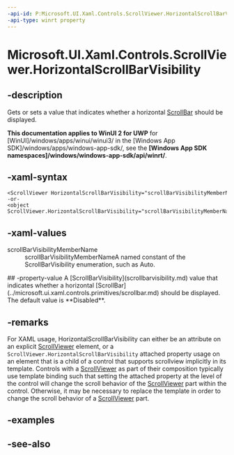 ```yaml
---
-api-id: P:Microsoft.UI.Xaml.Controls.ScrollViewer.HorizontalScrollBarVisibility
-api-type: winrt property
---
```


<!-- Property syntax
public Windows.UI.Xaml.Controls.ScrollBarVisibility HorizontalScrollBarVisibility { get;  set; }
-->

# Microsoft.UI.Xaml.Controls.ScrollViewer.HorizontalScrollBarVisibility

## -description
Gets or sets a value that indicates whether a horizontal [ScrollBar](../microsoft.ui.xaml.controls.primitives/scrollbar.md) should be displayed.

**This documentation applies to WinUI 2 for UWP** for [WinUI]/windows/apps/winui/winui3/ in the [Windows App SDK]/windows/apps/windows-app-sdk/, see the **[Windows App SDK namespaces]/windows/windows-app-sdk/api/winrt/**.

## -xaml-syntax
```xaml
<ScrollViewer HorizontalScrollBarVisibility="scrollBarVisibilityMemberName"/>
-or-
<object ScrollViewer.HorizontalScrollBarVisibility="scrollBarVisibilityMemberName"/>
```


## -xaml-values
<dl><dt>scrollBarVisibilityMemberName</dt><dd>scrollBarVisibilityMemberNameA named constant of the ScrollBarVisibility enumeration, such as Auto.</dd>
</dl>
## -property-value
A [ScrollBarVisibility](scrollbarvisibility.md) value that indicates whether a horizontal [ScrollBar](../microsoft.ui.xaml.controls.primitives/scrollbar.md) should be displayed. The default value is **Disabled**.

## -remarks
For XAML usage, HorizontalScrollBarVisibility can either be an attribute on an explicit [ScrollViewer](scrollviewer.md) element, or a `ScrollViewer.HorizontalScrollBarVisibility` attached property usage on an element that is a child of a control that supports scrollview implicitly in its template. Controls with a [ScrollViewer](scrollviewer.md) as part of their composition typically use template binding such that setting the attached property at the level of the control will change the scroll behavior of the [ScrollViewer](scrollviewer.md) part within the control. Otherwise, it may be necessary to replace the template in order to change the scroll behavior of a [ScrollViewer](scrollviewer.md) part.

## -examples

## -see-also

